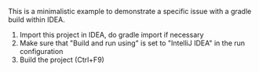 This is a minimalistic example to demonstrate a specific issue with a gradle build within IDEA.

1. Import this project in IDEA, do gradle import if necessary
2. Make sure that "Build and run using" is set to "IntelliJ IDEA" in the run configuration
3. Build the project (Ctrl+F9)